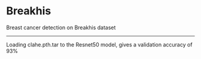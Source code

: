 # Breakhis
Breast cancer detection on Breakhis dataset<hr>
Loading clahe.pth.tar to the Resnet50 model, gives a validation accuracy of 93%
